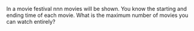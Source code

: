 In a movie festival nnn movies will be shown. You know the starting and ending time of each movie. What is the maximum number of movies you can watch entirely?

